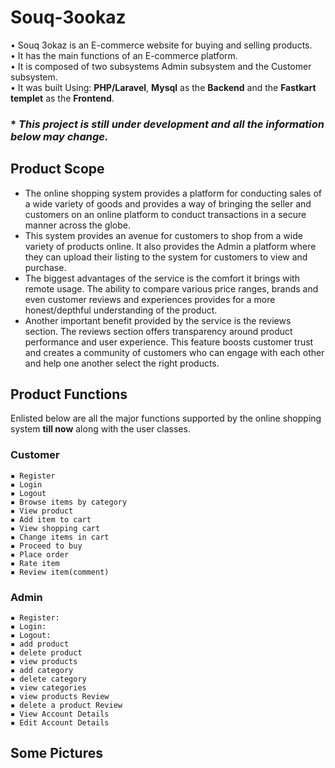 # Souq-3ookaz

• Souq 3okaz is an E-commerce website for buying and selling products.<br>
• It has the main functions of an E-commerce platform.<br>
• It is composed of two subsystems  Admin subsystem and the Customer subsystem.<br>
• It was built Using: **PHP/Laravel**, **Mysql** as the **Backend** and the **Fastkart templet** as the **Frontend**.<br>




### * _This project is still under development and all the information below may change._


##  Product Scope

* The online shopping system provides a platform for conducting sales of a wide variety of goods and provides a way of bringing the seller and customers on an online platform to conduct transactions in a secure manner across the globe. 
* This system provides an avenue for customers to shop from a wide variety of products online. It also provides the Admin a platform where they can upload their listing to the system for customers to view and purchase. 
* The biggest advantages of the service is the comfort it brings with remote usage. The ability to compare various price ranges, brands and even customer reviews and experiences provides for a more honest/depthful understanding of the product.
* Another important benefit provided by the service is the reviews section. The reviews section offers transparency around product performance and user experience. This feature boosts customer trust and creates a community of customers who can engage with each other and help one another select the right products. 





## Product Functions

Enlisted below are all the major functions supported by the online shopping system **till now** along with the user classes.
### Customer
    ▪ Register
    ▪ Login
    ▪ Logout
    ▪ Browse items by category
    ▪ View product
    ▪ Add item to cart
    ▪ View shopping cart
    ▪ Change items in cart
    ▪ Proceed to buy
    ▪ Place order
    ▪ Rate item
    ▪ Review item(comment)

### Admin
    ▪ Register: 
    ▪ Login: 
    ▪ Logout: 
    ▪ add product
    ▪ delete product
    ▪ view products
    ▪ add category
    ▪ delete category
    ▪ view categories
    ▪ view products Review
    ▪ delete a product Review
    ▪ View Account Details
    ▪ Edit Account Details


## Some Pictures

<img src="" alt="">

 

